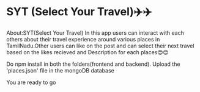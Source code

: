 # SYT (Select Your Travel)✈️✈️

About:SYT(Select Your Travel) In this app users can interact with each others about their travel experience around various places in TamilNadu.Other users can like on the post and can select their next travel based on the likes recieved and Description for each places😊😊

Do npm install in both the folders(frontend and backend).
Upload the 'places.json' file in the mongoDB database 

You are ready to go
